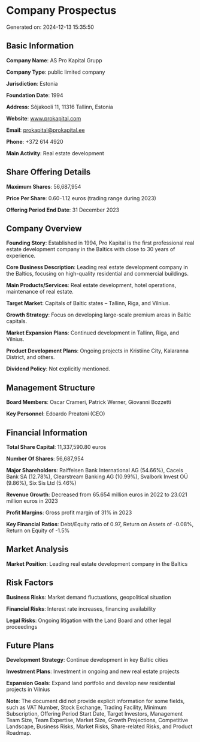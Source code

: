 # Company Prospectus

Generated on: 2024-12-13 15:35:50

## Basic Information

**Company Name**: AS Pro Kapital Grupp

**Company Type**: public limited company

**Jurisdiction**: Estonia

**Foundation Date**: 1994

**Address**: Sõjakooli 11, 11316 Tallinn, Estonia

**Website**: www.prokapital.com

**Email**: prokapital@prokapital.ee

**Phone**: +372 614 4920

**Main Activity**: Real estate development

## Share Offering Details

**Maximum Shares**: 56,687,954

**Price Per Share**: 0.60-1.12 euros (trading range during 2023)

**Offering Period End Date**: 31 December 2023

## Company Overview

**Founding Story**: Established in 1994, Pro Kapital is the first professional real estate development company in the Baltics with close to 30 years of experience.

**Core Business Description**: Leading real estate development company in the Baltics, focusing on high-quality residential and commercial buildings.

**Main Products/Services**: Real estate development, hotel operations, maintenance of real estate.

**Target Market**: Capitals of Baltic states – Tallinn, Riga, and Vilnius.

**Growth Strategy**: Focus on developing large-scale premium areas in Baltic capitals.

**Market Expansion Plans**: Continued development in Tallinn, Riga, and Vilnius.

**Product Development Plans**: Ongoing projects in Kristiine City, Kalaranna District, and others.

**Dividend Policy**: Not explicitly mentioned.

## Management Structure

**Board Members**: Oscar Crameri, Patrick Werner, Giovanni Bozzetti

**Key Personnel**: Edoardo Preatoni (CEO)

## Financial Information

**Total Share Capital**: 11,337,590.80 euros

**Number Of Shares**: 56,687,954

**Major Shareholders**: Raiffeisen Bank International AG (54.66%), Caceis Bank SA (12.78%), Clearstream Banking AG (10.99%), Svalbork Invest OÜ (9.86%), Six Sis Ltd (5.46%)

**Revenue Growth**: Decreased from 65.654 million euros in 2022 to 23.021 million euros in 2023

**Profit Margins**: Gross profit margin of 31% in 2023

**Key Financial Ratios**: Debt/Equity ratio of 0.97, Return on Assets of -0.08%, Return on Equity of -1.5%

## Market Analysis

**Market Position**: Leading real estate development company in the Baltics

## Risk Factors

**Business Risks**: Market demand fluctuations, geopolitical situation

**Financial Risks**: Interest rate increases, financing availability

**Legal Risks**: Ongoing litigation with the Land Board and other legal proceedings

## Future Plans

**Development Strategy**: Continue development in key Baltic cities

**Investment Plans**: Investment in ongoing and new real estate projects

**Expansion Goals**: Expand land portfolio and develop new residential projects in Vilnius

**Note**: The document did not provide explicit information for some fields, such as VAT Number, Stock Exchange, Trading Facility, Minimum Subscription, Offering Period Start Date, Target Investors, Management Team Size, Team Expertise, Market Size, Growth Projections, Competitive Landscape, Business Risks, Market Risks, Share-related Risks, and Product Roadmap.


